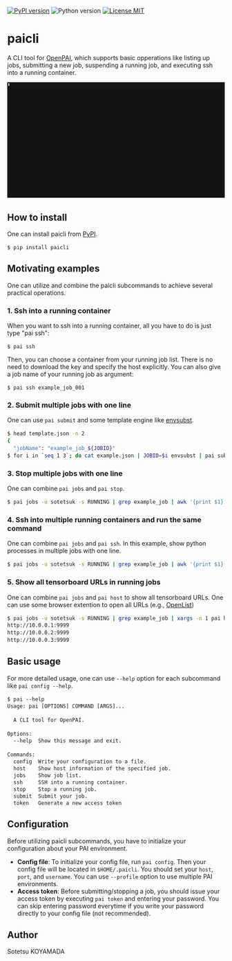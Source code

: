 [![PyPI version](https://badge.fury.io/py/paicli.svg)](https://badge.fury.io/py/paicli)
![Python version](https://img.shields.io/pypi/pyversions/paicli.svg?style=flat)
[![License MIT](https://img.shields.io/github/license/sotetsuk/paicli.svg)](https://github.com/sotetsuk/paicli/blob/master/LICENSE)

# paicli

A CLI tool for [OpenPAI](https://github.com/microsoft/pai), which supports basic opperations like listing up jobs, submitting a new job, suspending a running job, and executing ssh into a running container.

[![demo](https://raw.githubusercontent.com/sotetsuk/paicli/master/demo.gif)](https://asciinema.org/a/225718)

## How to install
One can install paicli from [PyPI](https://pypi.org/project/paicli/).

```
$ pip install paicli
```

## Motivating examples
One can utilize and combine the paicli subcommands to achieve several practical operations.

### 1. Ssh into a running container

When you want to ssh into a running container, all you have to do is just type "pai ssh":

```
$ pai ssh
```

Then, you can choose a container from your running job list. 
There is no need to download the key and specify the host explicitly.
You can also give a job name of your running job as argument:

```
$ pai ssh example_job_001
```

### 2. Submit multiple jobs with one line

One can use `pai submit` and some template engine like [envsubst](https://www.gnu.org/software/gettext/manual/html_node/envsubst-Invocation.html).

```sh
$ head template.json -n 2
{
  "jobName": "example_job_${JOBID}"
$ for i in `seq 1 3`; do cat example.json | JOBID=$i envsubst | pai submit; done
```

### 3. Stop multiple jobs with one line

One can combine `pai jobs` and `pai stop`.

```sh
$ pai jobs -u sotetsuk -s RUNNING | grep example_job | awk '{print $1}' | xargs pai stop
```

### 4. Ssh into multiple running containers and run the same command

One can combine `pai jobs` and `pai ssh`. In this example, show python processes in multiple jobs with one line.

```sh
$ pai jobs -u sotetsuk -s RUNNING | grep example_job | awk '{print $1}' | xargs -n 1 pai ssh -c "ps -aux | grep python"
```

### 5. Show all tensorboard URLs in running jobs

One can combine `pai jobs` and `pai host` to show all tensorboard URLs. One can use some browser extention to open all URLs (e.g., [OpenList](https://chrome.google.com/webstore/detail/openlist/nkpjembldfckmdchbdiclhfedcngbgnl?hl=en))

```sh
$ pai jobs -u sotetsuk -s RUNNING | grep example_job | xargs -n 1 pai host | grep tensorboard | awk '{printf "http://%s:%s\n",$2,$4}'
http://10.0.0.1:9999
http://10.0.0.2:9999
http://10.0.0.3:9999
```

## Basic usage
For more detailed usage, one can use `--help` option for each subcommand like `pai config --help`.

```
$ pai --help
Usage: pai [OPTIONS] COMMAND [ARGS]...

  A CLI tool for OpenPAI.

Options:
  --help  Show this message and exit.

Commands:
  config  Write your configuration to a file.
  host    Show host information of the specified job.
  jobs    Show job list.
  ssh     SSH into a running container.
  stop    Stop a running job.
  submit  Submit your job.
  token   Generate a new access token
```

## Configuration
Before utilizing paicli subcommands, you have to initialize your configuration about your PAI environment.

- **Config file**: To initialize your config file, run `pai config`. Then your config file will be located in `$HOME/.paicli`. You should set your `host`, `port`, and `username`. You can use `--profile` option to use multiple PAI environments.
- **Access token**: Before submitting/stopping a job, you should issue your access token by executing `pai token` and entering your password. You can skip entering password everytime if you write your password directly to your config file (not recommended).

## Author
Sotetsu KOYAMADA
